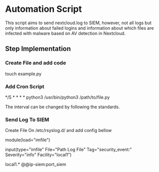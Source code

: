 # Automation Script
This script aims to send nextcloud.log to SIEM, however, not all logs but only information about failed logins and information about which files are infected with malware based on AV detection in Nextcloud.

## Step Implementation
### Create File and add code
   touch example.py
### Add Cron Script
   */5 * * * * python3 /usr/bin/python3 /path/to/file.py
   
   The interval can be changed by following the standards.

### Send Log To SIEM
   Create File On /etc/rsyslog.d/ and add config bellow

   module(load="imfile")

   input(type="imfile"
         File="Path Log File"
         Tag="security_event:"
         Severity="info"
         Facility="local1")

   local1.*                        @@ip-siem:port_siem
